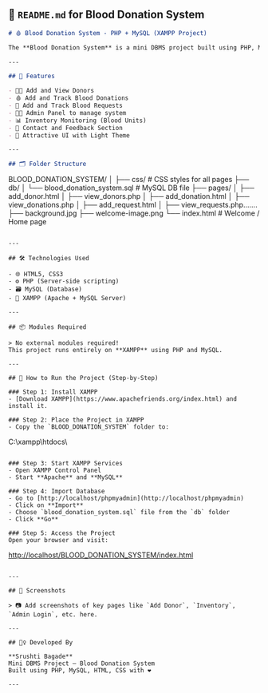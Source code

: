 ## 📄 `README.md` for Blood Donation System

```markdown
# 🩸 Blood Donation System - PHP + MySQL (XAMPP Project)

The **Blood Donation System** is a mini DBMS project built using PHP, MySQL, and XAMPP. It enables blood donors and recipients to register, track donation and request records, and allows admins to manage the inventory and users efficiently.

---

## 🌟 Features

- 👨‍🦰 Add and View Donors
- 🩸 Add and Track Blood Donations
- 🏥 Add and Track Blood Requests
- 🧑‍💻 Admin Panel to manage system
- 📊 Inventory Monitoring (Blood Units)
- 📨 Contact and Feedback Section
- 🎨 Attractive UI with Light Theme

---

## 🗂️ Folder Structure

```

BLOOD\_DONATION\_SYSTEM/
│
├── css/                       # CSS styles for all pages
├── db/
│   └── blood\_donation\_system.sql   # MySQL DB file
├── pages/
│   ├── add\_donor.html
│   ├── view\_donors.php
│   ├── add\_donation.html
│   ├── view\_donations.php
│   ├── add\_request.html
│   ├── view\_requests.php....... 
├── background.jpg
├── welcome-image.png
└── index.html                 # Welcome / Home page

```

---

## 🛠️ Technologies Used

- 🌐 HTML5, CSS3
- ⚙️ PHP (Server-side scripting)
- 🗃️ MySQL (Database)
- 🧪 XAMPP (Apache + MySQL Server)

---

## 📦 Modules Required

> No external modules required!  
This project runs entirely on **XAMPP** using PHP and MySQL.

---

## 🧪 How to Run the Project (Step-by-Step)

### Step 1: Install XAMPP
- [Download XAMPP](https://www.apachefriends.org/index.html) and install it.

### Step 2: Place the Project in XAMPP
- Copy the `BLOOD_DONATION_SYSTEM` folder to:
```

C:\xampp\htdocs\\

```

### Step 3: Start XAMPP Services
- Open XAMPP Control Panel
- Start **Apache** and **MySQL**

### Step 4: Import Database
- Go to [http://localhost/phpmyadmin](http://localhost/phpmyadmin)
- Click on **Import**
- Choose `blood_donation_system.sql` file from the `db` folder
- Click **Go**

### Step 5: Access the Project
Open your browser and visit:
```

[http://localhost/BLOOD\_DONATION\_SYSTEM/index.html](http://localhost/BLOOD_DONATION_SYSTEM/index.html)

```

---

## 📸 Screenshots

> 📷 Add screenshots of key pages like `Add Donor`, `Inventory`, `Admin Login`, etc. here.

---

## 🙋‍♀️ Developed By

**Srushti Bagade**  
Mini DBMS Project – Blood Donation System  
Built using PHP, MySQL, HTML, CSS with ❤️

---


